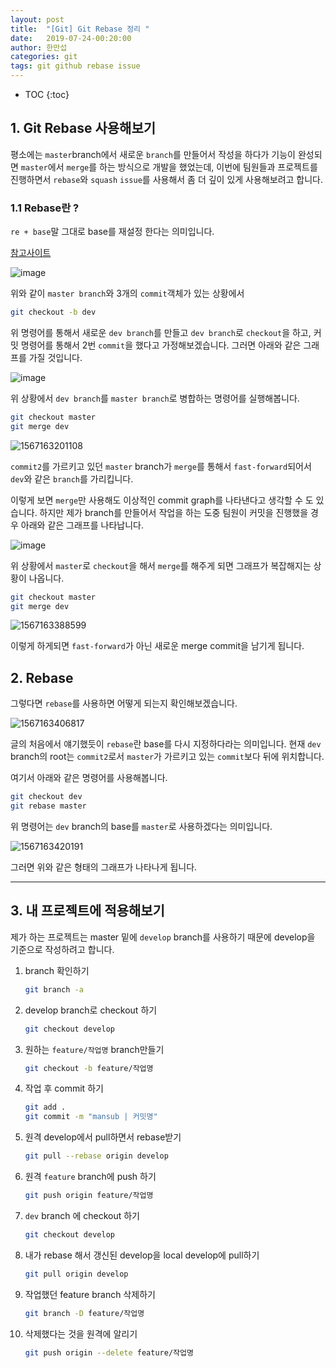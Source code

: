 ```yaml
---
layout: post
title:  "[Git] Git Rebase 정리 "
date:   2019-07-24-00:20:00
author: 한만섭
categories: git
tags: git github rebase issue 
---
```


* TOC
{:toc}


##  1. Git Rebase 사용해보기 

평소에는 `master`branch에서 새로운 `branch`를 만들어서 작성을 하다가 기능이 완성되면 `master`에서 `merge`를 하는 방식으로 개발을 했었는데, 이번에 팀원들과 프로젝트를 진행하면서 `rebase`와 `squash` `issue`를 사용해서 좀 더 깊이 있게 사용해보려고 합니다.  



### 1.1 Rebase란 ?

`re + base`말 그대로 base를 재설정 한다는 의미입니다.  

[참고사이트](<https://cyberx.tistory.com/96>)

![image](https://user-images.githubusercontent.com/46010705/61695458-7ad07380-ad6e-11e9-91b4-1bc15c52896c.png)


위와 같이 `master branch`와 3개의 `commit`객체가 있는 상황에서 

```bash
git checkout -b dev 
```

위 명령어를 통해서 새로운 `dev branch`를 만들고 `dev branch`로 `checkout`을 하고,  커밋 명령어를 통해서 2번 `commit`을 했다고 가정해보겠습니다. 그러면 아래와 같은 그래프를 가질 것입니다.  



![image](https://user-images.githubusercontent.com/46010705/61695738-01855080-ad6f-11e9-960b-47def2045d58.png)


위 상황에서 `dev branch`를 `master branch`로 병합하는 명령어를 실행해봅니다.  

```bash
git checkout master
git merge dev
```

![1567163201108](../../../../assets/image/1567163201108.png)

`commit2`를 가르키고 있던 `master` branch가 `merge`를 통해서 `fast-forward`되어서 `dev`와 같은 `branch`를 가리킵니다.  


이렇게 보면 `merge`만 사용해도 이상적인 commit graph를 나타낸다고 생각할 수 도 있습니다. 하지만 제가 branch를 만들어서 작업을 하는 도중 팀원이 커밋을 진행했을 경우 아래와 같은 그래프를 나타납니다.  

![image](https://user-images.githubusercontent.com/46010705/61696080-a30ca200-ad6f-11e9-9c0b-aff969bbebac.png)

위 상황에서 `master`로 `checkout`을 해서 `merge`를 해주게 되면 그래프가 복잡해지는 상황이 나옵니다.  

```bash
git checkout master
git merge dev
```

![1567163388599](../../../../assets/image/1567163388599.png)

이렇게 하게되면 `fast-forward`가 아닌 새로운 merge commit을 남기게 됩니다.  



## 2. Rebase

그렇다면 `rebase`를 사용하면 어떻게 되는지 확인해보겠습니다.  

![1567163406817](../../../../assets/image/1567163406817.png)

글의 처음에서 얘기했듯이 `rebase`란 base를 다시 지정하다라는 의미입니다. 현재 `dev` branch의 root는 `commit2`로서 `master`가 가르키고 있는 `commit`보다 뒤에 위치합니다.  



여기서 아래와 같은 명령어를 사용해봅니다.  

```bash
git checkout dev
git rebase master
```

위 명령어는 `dev` branch의 base를 `master`로 사용하겠다는 의미입니다.  

![1567163420191](../../../../assets/image/1567163420191.png)

그러면 위와 같은 형태의 그래프가 나타나게 됩니다.  



***



## 3. 내 프로젝트에 적용해보기 



제가 하는 프로젝트는 master 밑에 `develop` branch를 사용하기 때문에 develop을 기준으로 작성하려고 합니다.  

1. branch 확인하기 

   ```bash
   git branch -a
   ```

2. develop branch로 checkout 하기 

   ```bash
   git checkout develop
   ```

3. 원하는 `feature/작업명` branch만들기 

   ```bash
   git checkout -b feature/작업명 
   ```

4. 작업 후 commit 하기 

   ```bash
   git add .
   git commit -m "mansub | 커밋명"
   ```

5. 원격 develop에서 pull하면서 rebase받기  

   ```bash
   git pull --rebase origin develop
   ```

6. 원격 `feature` branch에 push 하기 

   ```bash
   git push origin feature/작업명
   ```

7. `dev` branch 에 checkout 하기 

   ```bash
   git checkout develop
   ```

8. 내가 rebase 해서 갱신된 develop을 local develop에 pull하기 

   ```bash
   git pull origin develop
   ```

9. 작업했던 feature branch 삭제하기 

   ```bash
   git branch -D feature/작업명
   ```

9. 삭제했다는 것을 원격에 알리기 

   ```bash
   git push origin --delete feature/작업명
   ```

   

   

